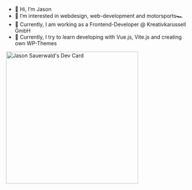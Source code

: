 - 👋 Hi, I’m Jason
- 👀 I’m interested in webdesign, web-development and motorsports🏎
- 🏫 Currently, I am working as a Frontend-Developer @ Kreativkarussell GmbH 
- 🌱 Currently, I try to learn developing with Vue.js, Vite.js and creating own WP-Themes

<!---
JasonSa19/JasonSa19 is a ✨ special ✨ repository because its `README.md` (this file) appears on your GitHub profile.
You can click the Preview link to take a look at your changes.
--->


<a href="https://app.daily.dev/jason19"><img src="https://api.daily.dev/devcards/v2/P3yikgyLnafvZWiQFdSXd.png?r=sb2&type=default" width="356" alt="Jason Sauerwald's Dev Card"/></a>
